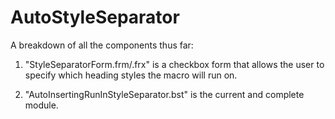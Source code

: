# AutoStyleSeparator
A breakdown of all the components thus far:

1. "StyleSeparatorForm.frm/.frx" is a checkbox form that allows the user to specify which heading styles the macro will run on.

2. "AutoInsertingRunInStyleSeparator.bst" is the current and complete module. 
